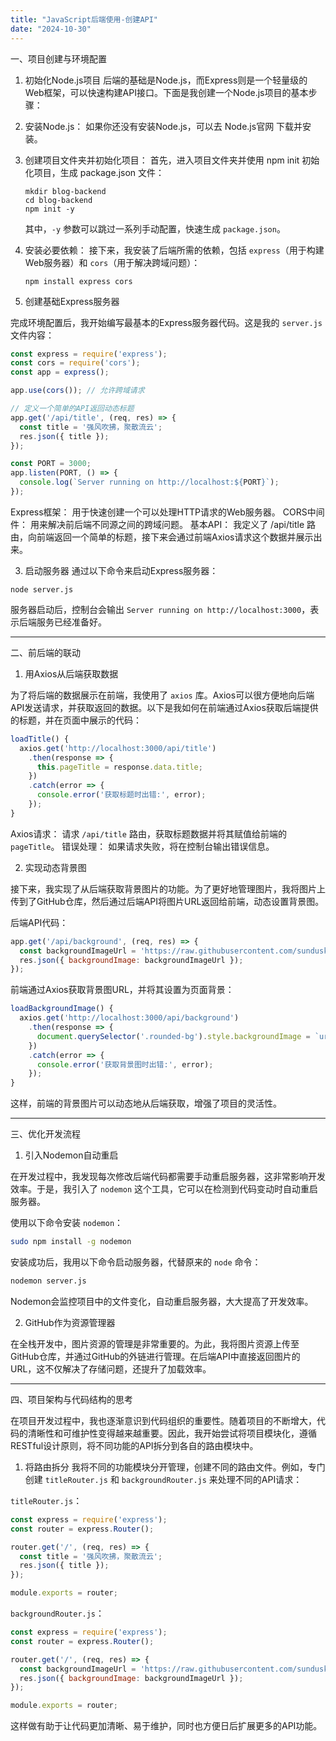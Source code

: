 ```yaml
---
title: "JavaScript后端使用-创建API"
date: "2024-10-30"
---
```


一、项目创建与环境配置

1. 初始化Node.js项目
   后端的基础是Node.js，而Express则是一个轻量级的Web框架，可以快速构建API接口。下面是我创建一个Node.js项目的基本步骤：

2. 安装Node.js： 如果你还没有安装Node.js，可以去 Node.js官网 下载并安装。

3. 创建项目文件夹并初始化项目：
   首先，进入项目文件夹并使用 npm init 初始化项目，生成 package.json 文件：

   ```
   mkdir blog-backend
   cd blog-backend
   npm init -y
   ```

   其中，`-y` 参数可以跳过一系列手动配置，快速生成 `package.json`。

4. 安装必要依赖：
   接下来，我安装了后端所需的依赖，包括 `express`（用于构建Web服务器）和 `cors`（用于解决跨域问题）：

   ```
   npm install express cors
   ```

5. 创建基础Express服务器

完成环境配置后，我开始编写最基本的Express服务器代码。这是我的 `server.js` 文件内容：

```javascript
const express = require('express');
const cors = require('cors');
const app = express();

app.use(cors()); // 允许跨域请求

// 定义一个简单的API返回动态标题
app.get('/api/title', (req, res) => {
  const title = '强风吹拂，聚散流云';
  res.json({ title });
});

const PORT = 3000;
app.listen(PORT, () => {
  console.log(`Server running on http://localhost:${PORT}`);
});
```

Express框架： 用于快速创建一个可以处理HTTP请求的Web服务器。
CORS中间件： 用来解决前后端不同源之间的跨域问题。
基本API： 我定义了 /api/title 路由，向前端返回一个简单的标题，接下来会通过前端Axios请求这个数据并展示出来。

3. 启动服务器
   通过以下命令来启动Express服务器：

```
node server.js
```

服务器启动后，控制台会输出 `Server running on http://localhost:3000`，表示后端服务已经准备好。

---

二、前后端的联动

1. 用Axios从后端获取数据

为了将后端的数据展示在前端，我使用了 `axios` 库。Axios可以很方便地向后端API发送请求，并获取返回的数据。以下是我如何在前端通过Axios获取后端提供的标题，并在页面中展示的代码：

```javascript
loadTitle() {
  axios.get('http://localhost:3000/api/title')
    .then(response => {
      this.pageTitle = response.data.title;
    })
    .catch(error => {
      console.error('获取标题时出错:', error);
    });
}
```

Axios请求： 请求 `/api/title` 路由，获取标题数据并将其赋值给前端的 `pageTitle`。
错误处理： 如果请求失败，将在控制台输出错误信息。

2. 实现动态背景图

接下来，我实现了从后端获取背景图片的功能。为了更好地管理图片，我将图片上传到了GitHub仓库，然后通过后端API将图片URL返回给前端，动态设置背景图。

后端API代码：

```javascript
app.get('/api/background', (req, res) => {
  const backgroundImageUrl = 'https://raw.githubusercontent.com/sundusk/blogBackImage/main/one.png';
  res.json({ backgroundImage: backgroundImageUrl });
});
```

前端通过Axios获取背景图URL，并将其设置为页面背景：

```javascript
loadBackgroundImage() {
  axios.get('http://localhost:3000/api/background')
    .then(response => {
      document.querySelector('.rounded-bg').style.backgroundImage = `url(${response.data.backgroundImage})`;
    })
    .catch(error => {
      console.error('获取背景图时出错:', error);
    });
}
```

这样，前端的背景图片可以动态地从后端获取，增强了项目的灵活性。

---

三、优化开发流程

1. 引入Nodemon自动重启

在开发过程中，我发现每次修改后端代码都需要手动重启服务器，这非常影响开发效率。于是，我引入了 `nodemon` 这个工具，它可以在检测到代码变动时自动重启服务器。

使用以下命令安装 `nodemon`：

```bash
sudo npm install -g nodemon
```

安装成功后，我用以下命令启动服务器，代替原来的 `node` 命令：

```bash
nodemon server.js
```

Nodemon会监控项目中的文件变化，自动重启服务器，大大提高了开发效率。

2. GitHub作为资源管理器

在全栈开发中，图片资源的管理是非常重要的。为此，我将图片资源上传至GitHub仓库，并通过GitHub的外链进行管理。在后端API中直接返回图片的URL，这不仅解决了存储问题，还提升了加载效率。

---

四、项目架构与代码结构的思考

在项目开发过程中，我也逐渐意识到代码组织的重要性。随着项目的不断增大，代码的清晰性和可维护性变得越来越重要。因此，我开始尝试将项目模块化，遵循RESTful设计原则，将不同功能的API拆分到各自的路由模块中。

1. 将路由拆分
   我将不同的功能模块分开管理，创建不同的路由文件。例如，专门创建 `titleRouter.js` 和 `backgroundRouter.js` 来处理不同的API请求：

`titleRouter.js`：

```javascript
const express = require('express');
const router = express.Router();

router.get('/', (req, res) => {
  const title = '强风吹拂，聚散流云';
  res.json({ title });
});

module.exports = router;
```

`backgroundRouter.js`：

```javascript
const express = require('express');
const router = express.Router();

router.get('/', (req, res) => {
  const backgroundImageUrl = 'https://raw.githubusercontent.com/sundusk/blogBackImage/main/one.png';
  res.json({ backgroundImage: backgroundImageUrl });
});

module.exports = router;
```

这样做有助于让代码更加清晰、易于维护，同时也方便日后扩展更多的API功能。